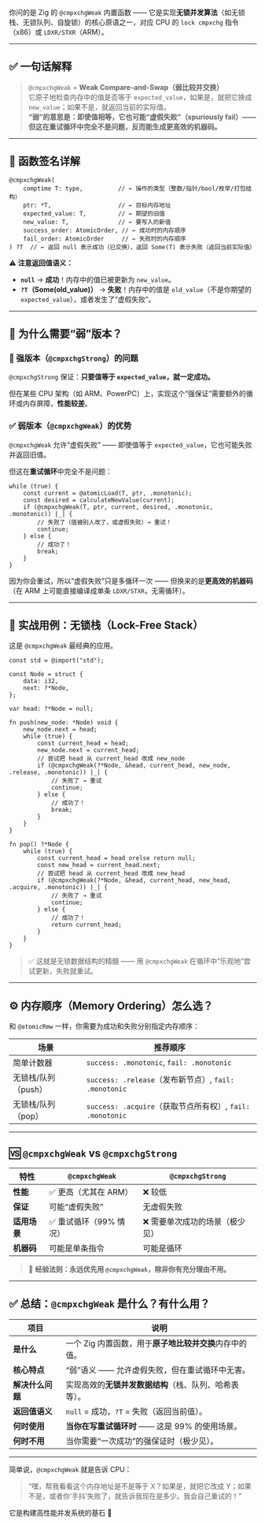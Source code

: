 你问的是 Zig 的 `@cmpxchgWeak` 内置函数 —— 它是实现**无锁并发算法**（如无锁栈、无锁队列、自旋锁）的核心原语之一，对应 CPU 的 `lock cmpxchg` 指令（x86）或 `LDXR/STXR`（ARM）。

---

## ✅ 一句话解释

> `@cmpxchgWeak` = **Weak Compare-and-Swap（弱比较并交换）**  
> 它原子地检查内存中的值是否等于 `expected_value`，如果是，就把它换成 `new_value`；如果不是，就返回当前的实际值。  
> **“弱”的意思是：即使值相等，它也可能“虚假失败”（spuriously fail）—— 但这在重试循环中完全不是问题，反而能生成更高效的机器码。**

---

## 🧩 函数签名详解

```zig
@cmpxchgWeak(
    comptime T: type,          // ← 操作的类型（整数/指针/bool/枚举/打包结构）
    ptr: *T,                   // ← 目标内存地址
    expected_value: T,         // ← 期望的旧值
    new_value: T,              // ← 要写入的新值
    success_order: AtomicOrder, // ← 成功时的内存顺序
    fail_order: AtomicOrder     // ← 失败时的内存顺序
) ?T  // ← 返回 null 表示成功（已交换），返回 Some(T) 表示失败（返回当前实际值）
```

⚠️ **注意返回值语义：**
- **`null`** → **成功**！内存中的值已被更新为 `new_value`。
- **`?T`（Some(old_value)）** → **失败**！内存中的值是 `old_value`（不是你期望的 `expected_value`），或者发生了“虚假失败”。

---

## 🤔 为什么需要“弱”版本？

### 🚫 强版本（`@cmpxchgStrong`）的问题

`@cmpxchgStrong` 保证：**只要值等于 `expected_value`，就一定成功。**

但在某些 CPU 架构（如 ARM、PowerPC）上，实现这个“强保证”需要额外的循环或内存屏障，**性能较差**。

### ✅ 弱版本（`@cmpxchgWeak`）的优势

`@cmpxchgWeak` 允许“虚假失败” —— 即使值等于 `expected_value`，它也可能失败并返回旧值。

但这在**重试循环**中完全不是问题：

```zig
while (true) {
    const current = @atomicLoad(T, ptr, .monotonic);
    const desired = calculateNewValue(current);
    if (@cmpxchgWeak(T, ptr, current, desired, .monotonic, .monotonic)) |_| {
        // 失败了（值被别人改了，或虚假失败）→ 重试！
        continue;
    } else {
        // 成功了！
        break;
    }
}
```

因为你会重试，所以“虚假失败”只是多循环一次 —— 但换来的是**更高效的机器码**（在 ARM 上可能直接编译成单条 `LDXR/STXR`，无需循环）。

---

## 🧪 实战用例：无锁栈（Lock-Free Stack）

这是 `@cmpxchgWeak` 最经典的应用。

```zig
const std = @import("std");

const Node = struct {
    data: i32,
    next: ?*Node,
};

var head: ?*Node = null;

fn push(new_node: *Node) void {
    new_node.next = head;
    while (true) {
        const current_head = head;
        new_node.next = current_head;
        // 尝试把 head 从 current_head 改成 new_node
        if (@cmpxchgWeak(?*Node, &head, current_head, new_node, .release, .monotonic)) |_| {
            // 失败了 → 重试
            continue;
        } else {
            // 成功了！
            break;
        }
    }
}

fn pop() ?*Node {
    while (true) {
        const current_head = head orelse return null;
        const new_head = current_head.next;
        // 尝试把 head 从 current_head 改成 new_head
        if (@cmpxchgWeak(?*Node, &head, current_head, new_head, .acquire, .monotonic)) |_| {
            // 失败了 → 重试
            continue;
        } else {
            // 成功了！
            return current_head;
        }
    }
}
```

> ✅ 这就是无锁数据结构的精髓 —— 用 `@cmpxchgWeak` 在循环中“乐观地”尝试更新，失败就重试。

---

## ⚙️ 内存顺序（Memory Ordering）怎么选？

和 `@atomicRmw` 一样，你需要为成功和失败分别指定内存顺序：

| 场景 | 推荐顺序 |
|------|----------|
| 简单计数器 | `success: .monotonic`, `fail: .monotonic` |
| 无锁栈/队列（push） | `success: .release`（发布新节点）, `fail: .monotonic` |
| 无锁栈/队列（pop） | `success: .acquire`（获取节点所有权）, `fail: .monotonic` |

---

## 🆚 `@cmpxchgWeak` vs `@cmpxchgStrong`

| 特性 | `@cmpxchgWeak` | `@cmpxchgStrong` |
|------|----------------|------------------|
| **性能** | ✅ 更高（尤其在 ARM） | ❌ 较低 |
| **保证** | 可能“虚假失败” | 无虚假失败 |
| **适用场景** | ✅ 重试循环（99% 情况） | ❌ 需要单次成功的场景（极少见） |
| **机器码** | 可能是单条指令 | 可能是循环 |

> 📌 **经验法则：永远优先用 `@cmpxchgWeak`，除非你有充分理由不用。**

---

## ✅ 总结：`@cmpxchgWeak` 是什么？有什么用？

| 项目 | 说明 |
|------|------|
| **是什么** | 一个 Zig 内置函数，用于**原子地比较并交换**内存中的值。 |
| **核心特点** | “弱”语义 —— 允许虚假失败，但在重试循环中无害。 |
| **解决什么问题** | 实现高效的**无锁并发数据结构**（栈、队列、哈希表等）。 |
| **返回值语义** | `null` = 成功，`?T` = 失败（返回当前值）。 |
| **何时使用** | **当你在写重试循环时** —— 这是 99% 的使用场景。 |
| **何时不用** | 当你需要“一次成功”的强保证时（极少见）。 |

---

简单说，`@cmpxchgWeak` 就是告诉 CPU：

> “嘿，帮我看看这个内存地址是不是等于 X？如果是，就把它改成 Y；如果不是，或者你‘手抖’失败了，就告诉我现在是多少。我会自己重试的！”

它是构建高性能并发系统的基石 🚀